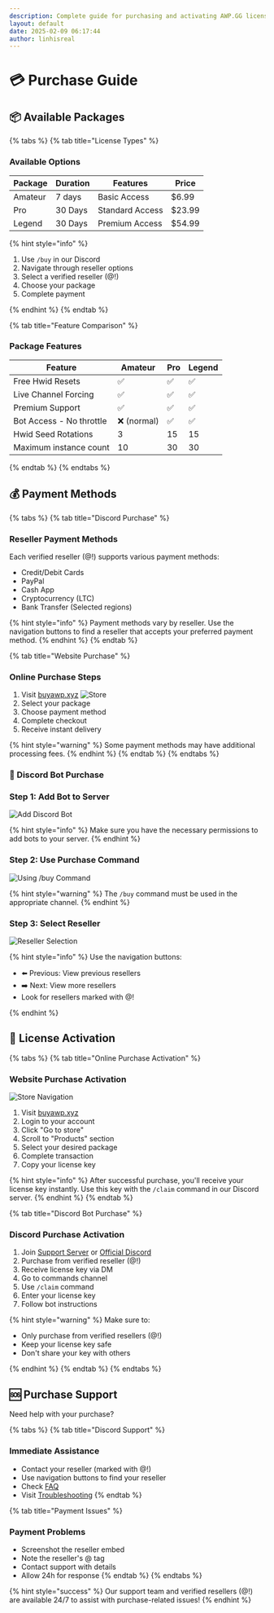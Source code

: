 ```yaml
---
description: Complete guide for purchasing and activating AWP.GG licenses
layout: default
date: 2025-02-09 06:17:44
author: linhisreal
---
```


# 💳 Purchase Guide

## 📦 Available Packages

{% tabs %}
{% tab title="License Types" %}

### Available Options

| Package | Duration | Features | Price |
|---------|----------|-----------|-------|
| Amateur | 7 days | Basic Access | $6.99 |
| Pro | 30 Days | Standard Access | $23.99 |
| Legend | 30 Days | Premium Access | $54.99 |

{% hint style="info" %}

1. Use `/buy` in our Discord
2. Navigate through reseller options
3. Select a verified reseller (@!)
4. Choose your package
5. Complete payment

{% endhint %}
{% endtab %}

{% tab title="Feature Comparison" %}

### Package Features

| Feature | Amateur | Pro | Legend |
|---------|--------|---------|----------|
| Free Hwid Resets | ✅ | ✅ | ✅ |
| Live Channel Forcing | ✅ | ✅ | ✅ |
| Premium Support | ✅ | ✅ | ✅ |
| Bot Access - No throttle| ❌ (normal) | ✅ | ✅ |
| Hwid Seed Rotations | 3 | 15 | 15 |
| Maximum instance count | 10 | 30 | 30 |

{% endtab %}
{% endtabs %}

## 💰 Payment Methods

{% tabs %}
{% tab title="Discord Purchase" %}

### Reseller Payment Methods

Each verified reseller (@!) supports various payment methods:

* Credit/Debit Cards
* PayPal
* Cash App
* Cryptocurrency (LTC)
* Bank Transfer (Selected regions)

{% hint style="info" %}
Payment methods vary by reseller. Use the navigation buttons to find a reseller that accepts your preferred payment method.
{% endhint %}
{% endtab %}

{% tab title="Website Purchase" %}

### Online Purchase Steps

1. Visit [buyawp.xyz](https://buyawp.xyz)
![Store](/images/website-help/help-1.png)
2. Select your package
3. Choose payment method
4. Complete checkout
5. Receive instant delivery

{% hint style="warning" %}
Some payment methods may have additional processing fees.
{% endhint %}
{% endtab %}
{% endtabs %}

### 🤖 Discord Bot Purchase

### Step 1: Add Bot to Server

![Add Discord Bot](/images/bot-help/purchase-help1.png)

{% hint style="info" %}
Make sure you have the necessary permissions to add bots to your server.
{% endhint %}

### Step 2: Use Purchase Command

![Using /buy Command](/images/bot-help/purchase-help2.png)

{% hint style="warning" %}
The `/buy` command must be used in the appropriate channel.
{% endhint %}

### Step 3: Select Reseller

![Reseller Selection](/images/bot-help/purchase-help3.png)

{% hint style="info" %}
Use the navigation buttons:

* ⬅️ Previous: View previous resellers
* ➡️ Next: View more resellers
* Look for resellers marked with @!

{% endhint %}

## 🔑 License Activation

{% tabs %}
{% tab title="Online Purchase Activation" %}

### Website Purchase Activation

![Store Navigation](/images/website-help/help-2.png)

1. Visit [buyawp.xyz](https://buyawp.xyz)
2. Login to your account
3. Click "Go to store"
4. Scroll to "Products" section
5. Select your desired package
6. Complete transaction
7. Copy your license key

{% hint style="info" %}
After successful purchase, you'll receive your license key instantly. Use this key with the `/claim` command in our Discord server.
{% endhint %}
{% endtab %}

{% tab title="Discord Bot Purchase" %}

### Discord Purchase Activation

1. Join [Support Server](https://discord.gg/buyawp) or [Official Discord](https://discord.gg/awpgg)
2. Purchase from verified reseller (@!)
3. Receive license key via DM
4. Go to commands channel
5. Use `/claim` command
6. Enter your license key
7. Follow bot instructions

{% hint style="warning" %}
Make sure to:

* Only purchase from verified resellers (@!)
* Keep your license key safe
* Don't share your key with others

{% endhint %}
{% endtab %}
{% endtabs %}

## 🆘 Purchase Support

Need help with your purchase?

{% tabs %}
{% tab title="Discord Support" %}

### Immediate Assistance

* Contact your reseller (marked with @!)
* Use navigation buttons to find your reseller
* Check [FAQ](../additional-resources/faq.md)
* Visit [Troubleshooting](../additional-resources/troubleshooting.md)
{% endtab %}

{% tab title="Payment Issues" %}

### Payment Problems

* Screenshot the reseller embed
* Note the reseller's @ tag
* Contact support with details
* Allow 24h for response
{% endtab %}
{% endtabs %}

{% hint style="success" %}
Our support team and verified resellers (@!) are available 24/7 to assist with purchase-related issues!
{% endhint %}
